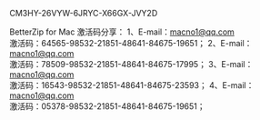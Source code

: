 CM3HY-26VYW-6JRYC-X66GX-JVY2D


BetterZip for Mac 激活码分享： 
1、E-mail：macno1@qq.com   
激活码：64565-98532-21851-48641-84675-19651； 
2、E-mail：macno1@qq.com   
激活码：78509-98532-21851-48641-84675-17995； 
3、E-mail：macno1@qq.com   
激活码：16543-98532-21851-48641-84675-23593； 
4、E-mail：macno1@qq.com    
激活码：05378-98532-21851-48641-84675-19651；